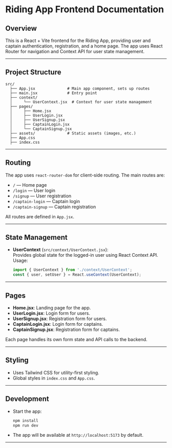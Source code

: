 # Riding App Frontend Documentation

## Overview

This is a React + Vite frontend for the Riding App, providing user and captain authentication, registration, and a home page. The app uses React Router for navigation and Context API for user state management.

---

## Project Structure

```
src/
  ├── App.jsx              # Main app component, sets up routes
  ├── main.jsx             # Entry point
  ├── context/
  │     └── UserContext.jsx  # Context for user state management
  ├── pages/
  │     ├── Home.jsx
  │     ├── UserLogin.jsx
  │     ├── UserSignup.jsx
  │     ├── CaptainLogin.jsx
  │     └── CaptainSignup.jsx
  ├── assets/              # Static assets (images, etc.)
  ├── App.css
  ├── index.css
```

---

## Routing

The app uses `react-router-dom` for client-side routing. The main routes are:

- `/` — Home page
- `/login` — User login
- `/signup` — User registration
- `/captain-login` — Captain login
- `/captain-signup` — Captain registration

All routes are defined in `App.jsx`.

---

## State Management

- **UserContext** (`src/context/UserContext.jsx`):  
  Provides global state for the logged-in user using React Context API.  
  Usage:
  ```jsx
  import { UserContext } from './context/UserContext';
  const { user, setUser } = React.useContext(UserContext);
  ```

---

## Pages

- **Home.jsx**: Landing page for the app.
- **UserLogin.jsx**: Login form for users.
- **UserSignup.jsx**: Registration form for users.
- **CaptainLogin.jsx**: Login form for captains.
- **CaptainSignup.jsx**: Registration form for captains.

Each page handles its own form state and API calls to the backend.

---

## Styling

- Uses Tailwind CSS for utility-first styling.
- Global styles in `index.css` and `App.css`.

---

## Development

- Start the app:  
  ```bash
  npm install
  npm run dev
  ```
- The app will be available at `http://localhost:5173` by default.

---
